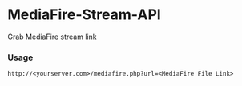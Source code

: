 # MediaFire-Stream-API
Grab MediaFire stream link

### Usage
`http://<yourserver.com>/mediafire.php?url=<MediaFire File Link>`
